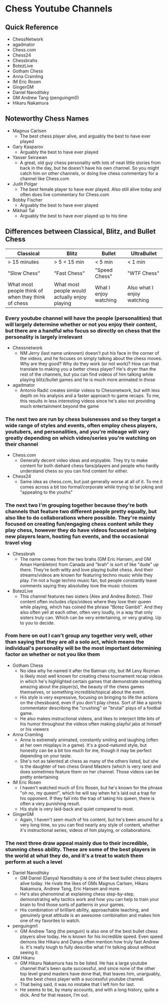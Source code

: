 # Chess Youtube Channels
## Quick Reference
- ChessNetwork
- agadmator
- Chess.com
- Chess24
- Chessbrahs
- BotezLive
- Gotham Chess
- Anna Cramling
- IM Eric Rosen
- GingerGM
- Daniel Naroditsky
- GM Andrew Tang (penguingm0)
- Hikaru Nakamura

## Noteworthy Chess Names
- Magnus Carlsen
    - The best chess player alive, and arguably the best to have ever played
- Gary Kasparov
    - Arguably the best to have ever played
- Yasser Seirawan
    - A great, old guy chess personality with lots of neat little stories from back in the day, but he doesn't have his own channel. So you might catch him on other channels, or doing live chess commentary for a channel like Chess.com
- Judit Polgar
    - The best female player to have ever played. Also still alive today and often does live commentary for Chess.com
- Bobby Fischer
    - Arguably the best to have ever played
- Mikhail Tal
    - Arguably the best to have ever played up to his time

## Differences between Classical, Blitz, and Bullet Chess
| Classical | Blitz | Bullet | UltraBullet |
|---------------------|--------------------|--------------------|--------------------|
| > 15 minutes | > 5 < 15 min | < 5 min | < 1 min |
| "Slow Chess" | "Fast Chess" | "Speed Chess" | "WTF Chess" |
| What most people think of when they think of chess | What most people would actually enjoy playing | What I enjoy watching | Also what I enjoy watching |

### Every youtube channel will have the people (personalities) that will largely determine whether or not you enjoy their content, but there are a handful who focus so directly on chess that the personality is largely irrelevant
- Chessnetwork
    - NM Jerry (last name unknown) doesn't put his face in the corner of the videos, and he focuses on simply talking about the chess moves. Why are they good? Why do they work (or not work)? How can that translate to making you a better chess player? He's dryer than the rest of the channels, but you can find videos of him talking while playing blitz/bullet games and he is much more animated in those
- agadmator
    - Antonio Radić creates similar videos to Chessnetwork, but with less depth on his analysis and a faster approach to game recaps. To me, this results in less interesting videos since he's also not providing much entertainment beyond the game

### The next two are run by chess buisnesses and so they target a wide range of styles and events, often employ chess players, youtubers, and personalities, and you're mileage will vary greatly depending on which video/series you're watching on their channel
- Chess.com
    - Generally decent video ideas and enjoyable. They try to make content for both diehard chess fans/players and people who hardly understand chess so you can find content for either.
- Chess24
    - Same idea as chess.com, but just generally worse at all of it. To me it comes across a bit too formal/corporate while trying to be joking and "appealing to the youths"

### The next two I'm grouping together because they're both channels that feature two different people pretty equally, but also like to do collaborations where possible. They're mainly focused on creating fun/engaging chess content *while* they play chess, however they do have videos focused on helping new players learn, hosting fun events, and the occasional travel vlog
- Chessbrah
    - The name comes from the two brahs (GM Eric Hansen, and GM Aman Hambleton) from Canada and "brah" is sort of like "dude" up there. They're both witty and love playing bullet chess. And their streams/videos are known for featuring techno music while they play. I'm not a huge techno music fan, but people constantly leave comments saying they absolutley love the music choices
- BotezLive
    - This channel features two sisters (Alex and Andrea Botez). Their content often includes clips/videos where they lose their queen while playing, which has coined the phrase "Botez Gambit". And they also often yell at each other, often very loudly, in a way that only sisters truly can. Which can be very entertaining, or very grating. Up to you to decide.

### From here on out I can't group any together very well, other than saying that they are all a solo act, which means the individual's personality will be the most important determining factor on whether or not you like them

- Gotham Chess
    - No idea why he named it after the Batman city, but IM Levy Rozman is likely most well known for creating chess tournament recap videos in which he's highlighted certain games that demonstrate something amazing about the player(s), the beauty of the chess games themselves, or something incredible/topical about the event.
    - His style is very expressive, focusing on bringing to life the actions on the chessboard, even if you don't play chess. Sort of like a sports commentator describing the "crushing" or "brutal" plays of a footbal game.
    - He also makes instructional videos, and likes to interject little bits of his humor throughout the videos often making playful jabs at himself or his viewers
- Anna Cramling
    - Anna is extremely animated, constantly smiling and laughing (often at her own misplays in a game). It's a good-natured style, but honestly can be a bit too much for me, though it may be perfect depending on your taste.
    - She's not as talented at chess as many of the others listed, but she is the daughter of two chess Grand Masters (which is very rare) and does sometimes feature them on her channel. Those videos can be pretty entertaining
- IM Eric Rosen
    - I haven't watched much of Eric Rosen, but he's known for the phrase "oh no, my queen!", which he will say when he's laid out a trap for his opponent. If they fall into the trap of taking his queen, there is often a very punishing result.
    - His style is very laid-back and quiet compared to most.
- GingerGM
    - Again, I haven't seen much of his content, but he's been around for a very long time, so you can find nearly any style of content, whether it's instructional series, videos of him playing, or collaborations.

### The next three draw appeal mainly due to their incredible, stunning chess ability. These are some of the best players in the world at what they do, and it's a treat to watch them perform at such a level

- Daniel Naroditsky
    - GM Daniel (Danya) Naroditsky is one of the best bullet chess players alive today. He rivals the likes of GMs Magnus Carlsen, Hikaru Nakamura, Andrew Tang, Eric Hansen and more.
    - He's also phenominal at explaining chess step-by-step, demonstrating why tactics work and how you can help to train your brain to find those sorts of patterns in your games.
    - His combination of brilliant ability, approachable teaching, and genuinely great attitude is an awesome combination and makes him one of my favorites to watch.
- penguingm1 
    - GM Andrew Tang (the penguin) is also one of the best bullet chess players alive today. He is known for his incredible speed. Even speed demons like Hikaru and Danya often mention how truly fast Andrew is. It's really tough to fully describe what I'm talking about without seeing it.
- GM Hikaru 
    - GM Hikaru Nakamura has to be listed. He has a large youtube channel that's been quite successful, and since none of the other top level grand masters have done that, that leaves him, unarguably, as the best chess player with a successful youtube channel.
    - That being said, it was no mistake that I left him for last.
    - He seems to be, by many accounts, and with a long history, quite a dick. And for that reason, I'm out.